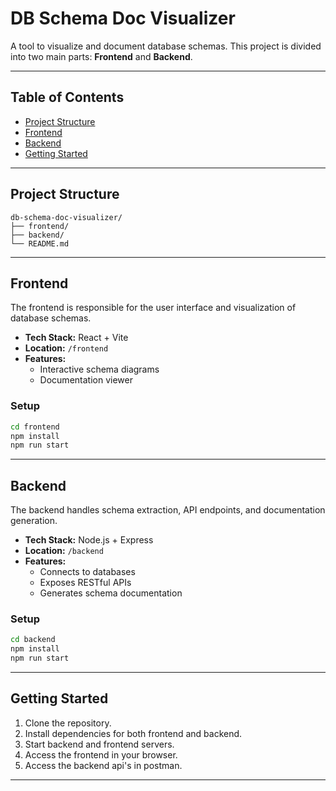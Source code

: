 # DB Schema Doc Visualizer

A tool to visualize and document database schemas. This project is divided into two main parts: **Frontend** and **Backend**.

---

## Table of Contents

- [Project Structure](#project-structure)
- [Frontend](#frontend)
- [Backend](#backend)
- [Getting Started](#getting-started)

---

## Project Structure

```
db-schema-doc-visualizer/
├── frontend/
├── backend/
└── README.md
```

---

## Frontend

The frontend is responsible for the user interface and visualization of database schemas.

- **Tech Stack:** React + Vite
- **Location:** `/frontend`
- **Features:**
  - Interactive schema diagrams
  - Documentation viewer

### Setup

```bash
cd frontend
npm install
npm run start
```

---

## Backend

The backend handles schema extraction, API endpoints, and documentation generation.

- **Tech Stack:** Node.js + Express
- **Location:** `/backend`
- **Features:**
  - Connects to databases
  - Exposes RESTful APIs
  - Generates schema documentation

### Setup

```bash
cd backend
npm install
npm run start
```

---

## Getting Started

1. Clone the repository.
2. Install dependencies for both frontend and backend.
3. Start backend and frontend servers.
4. Access the frontend in your browser.
5. Access the backend api's in postman.

---
